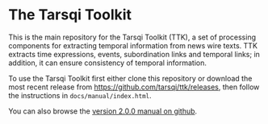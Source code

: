 # The Tarsqi Toolkit

This is the main repository for the Tarsqi Toolkit (TTK), a set of processing components for extracting temporal information from news wire texts. TTK extracts time expressions, events, subordination links and temporal links; in addition, it can ensure consistency of temporal information.

To use the Tarsqi Toolkit first either clone this repository or download the most recent release from https://github.com/tarsqi/ttk/releases, then follow the instructions in `docs/manual/index.html`. 

You can also browse the [version 2.0.0 manual on github](https://htmlpreview.github.io/?https://github.com/tarsqi/ttk/blob/v2.0.0/docs/manual/index.html).
